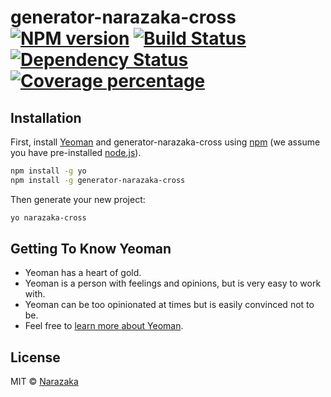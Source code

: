 # generator-narazaka-cross [![NPM version][npm-image]][npm-url] [![Build Status][travis-image]][travis-url] [![Dependency Status][daviddm-image]][daviddm-url] [![Coverage percentage][coveralls-image]][coveralls-url]
> 

## Installation

First, install [Yeoman](http://yeoman.io) and generator-narazaka-cross using [npm](https://www.npmjs.com/) (we assume you have pre-installed [node.js](https://nodejs.org/)).

```bash
npm install -g yo
npm install -g generator-narazaka-cross
```

Then generate your new project:

```bash
yo narazaka-cross
```

## Getting To Know Yeoman

 * Yeoman has a heart of gold.
 * Yeoman is a person with feelings and opinions, but is very easy to work with.
 * Yeoman can be too opinionated at times but is easily convinced not to be.
 * Feel free to [learn more about Yeoman](http://yeoman.io/).

## License

MIT © [Narazaka](https://narazaka.net/)


[npm-image]: https://badge.fury.io/js/generator-narazaka-cross.svg
[npm-url]: https://npmjs.org/package/generator-narazaka-cross
[travis-image]: https://travis-ci.org/Narazaka/generator-narazaka-cross.svg?branch=master
[travis-url]: https://travis-ci.org/Narazaka/generator-narazaka-cross
[daviddm-image]: https://david-dm.org/Narazaka/generator-narazaka-cross.svg?theme=shields.io
[daviddm-url]: https://david-dm.org/Narazaka/generator-narazaka-cross
[coveralls-image]: https://coveralls.io/repos/Narazaka/generator-narazaka-cross/badge.svg
[coveralls-url]: https://coveralls.io/r/Narazaka/generator-narazaka-cross
